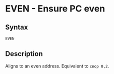 # EVEN - Ensure PC even

## Syntax
```assembly
EVEN
```

## Description
Aligns to an even address.
Equivalent to `cnop 0,2`.

